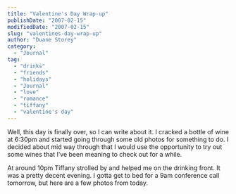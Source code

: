 ```yaml
---
title: "Valentine's Day Wrap-up"
publishDate: "2007-02-15"
modifiedDate: "2007-02-15"
slug: "valentines-day-wrap-up"
author: "Duane Storey"
category:
  - "Journal"
tag:
  - "drinks"
  - "friends"
  - "holidays"
  - "Journal"
  - "love"
  - "romance"
  - "tiffany"
  - "valentine's day"
---
```


Well, this day is finally over, so I can write about it. I cracked a bottle of wine at 6:30pm and started going through some old photos for something to do. I decided about mid way through that I would use the opportunity to try out some wines that I’ve been meaning to check out for a while.

At around 10pm Tiffany strolled by and helped me on the drinking front. It was a pretty decent evening. I gotta get to bed for a 9am conference call tomorrow, but here are a few photos from today.